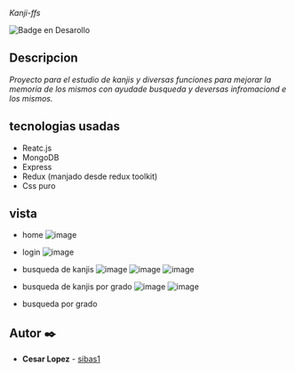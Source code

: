 <em> Kanji-ffs </em>

 ![Badge en Desarollo](https://img.shields.io/badge/STATUS-EN%20DESAROLLO-green)

 ## Descripcion 

_Proyecto para el estudio de kanjis y diversas funciones para mejorar la memoria de los mismos con ayudade busqueda y deversas infromaciond e los mismos._

## tecnologias usadas 

* Reatc.js
* MongoDB 
* Express
* Redux (manjado desde redux toolkit)
* Css puro

## vista
* home
![image](https://github.com/sibas1/Kanji-ffs/assets/117487764/78732e30-0e71-4722-b094-aa00dc5910fc)
* login
 ![image](https://github.com/sibas1/Kanji-ffs/assets/117487764/1fea8d3e-e206-4b7a-a5da-b117c6fe3e35)
* busqueda de kanjis
  ![image](https://github.com/sibas1/Kanji-ffs/assets/117487764/11eac61b-a67c-465e-a43a-7743dadc9c85)
  ![image](https://github.com/sibas1/Kanji-ffs/assets/117487764/68188864-4a20-41a0-9527-298789fc30c7)
  ![image](https://github.com/sibas1/Kanji-ffs/assets/117487764/0ba9c583-7c7f-4957-92fe-bafdfcb47784)
* busqueda de kanjis por grado
  ![image](https://github.com/sibas1/Kanji-ffs/assets/117487764/9036301b-5281-4566-b0b3-ce51af0a12a6)
  ![image](https://github.com/sibas1/Kanji-ffs/assets/117487764/f1eb24ae-3c55-403c-89f0-d0f3142debe5)
  
* busqueda por grado
## Autor ✒️
* **Cesar Lopez** -  [sibas1](https://github.com/sibas1)
